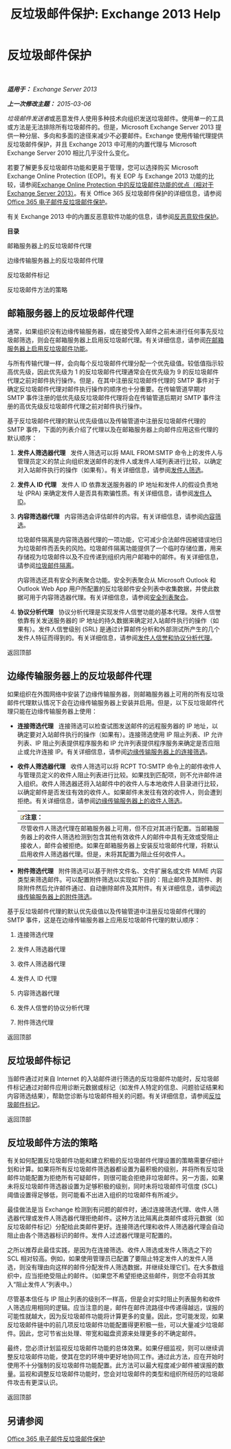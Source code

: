 ﻿---
title: '反垃圾邮件保护: Exchange 2013 Help'
TOCTitle: 反垃圾邮件保护
ms:assetid: 6af88a08-687d-40b1-8b22-80704184403d
ms:mtpsurl: https://technet.microsoft.com/zh-cn/library/JJ218660(v=EXCHG.150)
ms:contentKeyID: 50490767
ms.date: 01/11/2018
mtps_version: v=EXCHG.150
ms.translationtype: HT
---

# 反垃圾邮件保护

 

_**适用于：** Exchange Server 2013_

_**上一次修改主题：** 2015-03-06_

*垃圾邮件发送者*或恶意发件人使用多种技术向组织发送垃圾邮件。使用单一的工具或方法是无法排除所有垃圾邮件的。但是，Microsoft Exchange Server 2013 提供一种分层、多向和多面的途径来减少不必要邮件。Exchange 使用传输代理提供反垃圾邮件保护，并且 Exchange 2013 中可用的内置代理与 Microsoft Exchange Server 2010 相比几乎没什么变化。

若要了解更多反垃圾邮件功能和更易于管理，您可以选择购买 Microsoft Exchange Online Protection (EOP)。有关 EOP 与 Exchange 2013 功能的比较，请参阅[Exchange Online Protection 中的反垃圾邮件功能的优点（相对于 Exchange Server 2013）](benefits-of-anti-spam-features-in-exchange-online-protection-over-exchange-server-2013-exchange-2013-help.md)。有关 Office 365 反垃圾邮件保护的详细信息，请参阅 [Office 365 电子邮件反垃圾邮件保护](https://support.office.com/en-us/article/office-365-email-anti-spam-protection-6a601501-a6a8-4559-b2e7-56b59c96a586?ui=en-us%26rs=en-us%26ad=us)。

有关 Exchange 2013 中的内置反恶意软件功能的信息，请参阅[反恶意软件保护](anti-malware-protection-exchange-2013-help.md)。

**目录**

邮箱服务器上的反垃圾邮件代理

边缘传输服务器上的反垃圾邮件代理

反垃圾邮件标记

反垃圾邮件方法的策略

## 邮箱服务器上的反垃圾邮件代理

通常，如果组织没有边缘传输服务器，或在接受传入邮件之前未进行任何事先反垃圾邮筛选，则会在邮箱服务器上启用反垃圾邮代理。有关详细信息，请参阅[在邮箱服务器上启用反垃圾邮件功能](enable-anti-spam-functionality-on-mailbox-servers-exchange-2013-help.md)。

与所有传输代理一样，会向每个反垃圾邮件代理分配一个优先级值。较低值指示较高优先级，因此优先级为 1 的反垃圾邮件代理通常会在优先级为 9 的反垃圾邮件代理之前对邮件执行操作。但是，在其中注册反垃圾邮件代理的 SMTP 事件对于确定反垃圾邮件代理对邮件执行操作的顺序也十分重要。在传输管道早期对 SMTP 事件注册的低优先级反垃圾邮件代理将会在传输管道后期对 SMTP 事件注册的高优先级反垃圾邮件代理之前对邮件执行操作。

基于反垃圾邮件代理的默认优先级值以及传输管道中注册反垃圾邮件代理的 SMTP 事件，下面的列表介绍了代理以及在邮箱服务器上向邮件应用这些代理的默认顺序：

1.  **发件人筛选器代理**   发件人筛选可以将 MAIL FROM:SMTP 命令上的发件人与管理员定义的禁止向组织发送邮件的发件人或发件人域列表进行比较，以确定对入站邮件执行的操作（如果有）。有关详细信息，请参阅[发件人筛选](sender-filtering-exchange-2013-help.md)。

2.  **发件人 ID 代理**   发件人 ID 依靠发送服务器的 IP 地址和发件人的假设负责地址 (PRA) 来确定发件人是否具有欺骗性质。有关详细信息，请参阅[发件人 ID](sender-id-exchange-2013-help.md)。

3.  **内容筛选器代理**   内容筛选会评估邮件的内容。有关详细信息，请参阅[内容筛选](content-filtering-exchange-2013-help.md)。
    
    垃圾邮件隔离是内容筛选器代理的一项功能，它可减少合法邮件因被错误地归为垃圾邮件而丢失的风险。垃圾邮件隔离功能提供了一个临时存储位置，用来存储视为垃圾邮件以及不应传递到组织内用户邮箱中的邮件。有关详细信息，请参阅[垃圾邮件隔离](spam-quarantine-exchange-2013-help.md)。
    
    内容筛选还具有安全列表聚合功能。安全列表聚合从 Microsoft Outlook 和 Outlook Web App 用户所配置的反垃圾邮件安全列表中收集数据，并使此数据可用于内容筛选器代理。有关详细信息，请参阅[安全列表聚合](safelist-aggregation-exchange-2013-help.md)。

4.  **协议分析代理**   协议分析代理是实现发件人信誉功能的基本代理。发件人信誉依靠有关发送服务器的 IP 地址的持久数据来确定对入站邮件执行的操作（如果有）。发件人信誉级别 (SRL) 是通过计算邮件分析和外部测试所产生的几个发件人特征而得到的。有关详细信息，请参阅[发件人信誉和协议分析代理](sender-reputation-and-the-protocol-analysis-agent-exchange-2013-help.md)。

返回顶部

## 边缘传输服务器上的反垃圾邮件代理

如果组织在外围网络中安装了边缘传输服务器，则邮箱服务器上可用的所有反垃圾邮件代理默认情况下会在边缘传输服务器上安装并启用。但是，以下反垃圾邮件代理只能在边缘传输服务器上使用：

  - **连接筛选代理**   连接筛选可以检查试图发送邮件的远程服务器的 IP 地址，以确定要对入站邮件执行的操作（如果有）。连接筛选使用 IP 阻止列表、IP 允许列表、IP 阻止列表提供程序服务和 IP 允许列表提供程序服务来确定是否应阻止或允许连接 IP。有关详细信息，请参阅[边缘传输服务器上的连接筛选](connection-filtering-on-edge-transport-servers-exchange-2013-help.md)。

  - **收件人筛选器代理**   收件人筛选可以将 RCPT TO:SMTP 命令上的邮件收件人与管理员定义的收件人阻止列表进行比较。如果找到匹配项，则不允许邮件进入组织。收件人筛选器还将入站邮件中的收件人与本地收件人目录进行比较，以确定邮件是否发往有效的收件人。如果邮件未发往有效的收件人，则会遭到拒绝。有关详细信息，请参阅[边缘传输服务器上的收件人筛选](recipient-filtering-on-edge-transport-servers-exchange-2013-help.md)。
    
    <table>
    <thead>
    <tr class="header">
    <th><img src="images/Bb124558.note(EXCHG.150).gif" title="注意" alt="注意" />注意：</th>
    </tr>
    </thead>
    <tbody>
    <tr class="odd">
    <td>尽管收件人筛选代理在邮箱服务器上可用，但不应对其进行配置。当邮箱服务器上的收件人筛选检测到包含其他有效收件人的邮件中具有无效或受阻止接收人，邮件会被拒绝。如果在邮箱服务器上安装反垃圾邮件代理，将默认启用收件人筛选器代理。但是，未将其配置为阻止任何收件人。</td>
    </tr>
    </tbody>
    </table>


  - **附件筛选代理**   附件筛选可以基于附件文件名、文件扩展名或文件 MIME 内容类型来筛选邮件。可以配置附件筛选以实现如下目的：阻止邮件及其附件、剥除附件然后允许邮件通过、自动删除邮件及其附件。有关详细信息，请参阅[边缘传输服务器上的附件筛选](attachment-filtering-on-edge-transport-servers-exchange-2013-help.md)。

基于反垃圾邮件代理的默认优先级值以及传输管道中注册反垃圾邮件代理的 SMTP 事件，这是在边缘传输服务器上应用反垃圾邮件代理的默认顺序：

1.  连接筛选代理

2.  发件人筛选器代理

3.  收件人筛选器代理

4.  发件人 ID 代理

5.  内容筛选器代理

6.  发件人信誉的协议分析代理

7.  附件筛选代理

返回顶部

## 反垃圾邮件标记

当邮件通过对来自 Internet 的入站邮件进行筛选的反垃圾邮件功能时，反垃圾邮件标记通过对邮件应用诊断元数据或标记（如发件人特定的信息、问题验证结果和内容筛选结果），帮助您诊断与垃圾邮件相关的问题。有关详细信息，请参阅[反垃圾邮件标记](anti-spam-stamps-exchange-2013-help.md)。

返回顶部

## 反垃圾邮件方法的策略

有关如何配置反垃圾邮件功能和建立积极的反垃圾邮件代理设置的策略需要仔细计划和计算。如果将所有反垃圾邮件筛选器都设置为最积极的级别，并将所有反垃圾邮件功能配置为拒绝所有可疑邮件，则很可能会拒绝非垃圾邮件。另一方面，如果未将反垃圾邮件筛选器设置为足够积极的级别，同时未将垃圾邮件可信度 (SCL) 阈值设置得足够低，则可能看不出进入组织的垃圾邮件有所减少。

最佳做法是当 Exchange 检测到有问题的邮件时，通过连接筛选代理、收件人筛选器代理或发件人筛选器代理拒绝邮件。这种方法比隔离此类邮件或将元数据（如反垃圾邮件标记）分配给此类邮件更好。连接筛选代理和收件人筛选器代理会自动阻止由各个筛选器标识的邮件。发件人过滤器代理是可配置的。

之所以推荐此最佳实践，是因为在连接筛选、收件人筛选或发件人筛选之下的 SCL 相对较高。例如，如果使用管理员已配置了要阻止特定发件人的发件人筛选，则没有理由向这样的邮件分配发件人筛选数据，并继续处理它们。在大多数组织中，应当拒绝受阻止的邮件。（如果您不希望拒绝这些邮件，则您不会将其放入“阻止发件人”列表中。）

尽管基本信任与 IP 阻止列表的级别不一样高，但是会对实时阻止列表服务和收件人筛选应用相同的逻辑。应当注意的是，邮件在邮件流路径中传递得越远，误报的可能性就越大，因为反垃圾邮件功能将计算更多的变量。因此，您可能发现，如果反垃圾邮件链中的前几项反垃圾邮件功能配置得更积极一些，可以大量减少垃圾邮件。因此，您可节省出处理、带宽和磁盘资源来处理更多的不确定邮件。

最终，您必须计划监视反垃圾邮件功能的总体效果。如果仔细监视，则可以继续调整反垃圾邮件功能，使其在您的环境中更好地协同工作。通过此方法，应在开始时使用不十分强制的反垃圾邮件功能配置。此方法可以最大程度减少邮件被误报的数量。监视和调整反垃圾邮件功能时，您会对垃圾邮件的类型和组织所经历的垃圾邮件攻击有更深认识。

返回顶部

## 另请参阅


[Office 365 电子邮件反垃圾邮件保护](https://support.office.com/en-us/article/office-365-email-anti-spam-protection-6a601501-a6a8-4559-b2e7-56b59c96a586?ui=en-us%26rs=en-us%26ad=us)

